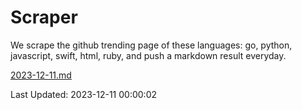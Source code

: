 # Scraper

We scrape the github trending page of these languages: go, python, javascript, swift, html, ruby, and push a markdown result everyday.

[2023-12-11.md](https://github.com/henson/Scraper/blob/master/2023-12-11.md)

Last Updated: 2023-12-11 00:00:02